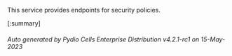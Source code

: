 






This service provides endpoints for security policies.

[:summary]

###### Auto generated by Pydio Cells Enterprise Distribution v4.2.1-rc1 on 15-May-2023
